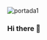 ![portada1](https://github.com/user-attachments/assets/303a81b6-0b33-49a8-9da2-d012306e8627)
### Hi there 👋


<!--
**SaraG11/sarag11** is a ✨ _special_ ✨ repository because its `README.md` (this file) appears on your GitHub profile.

Here are some ideas to get you started:

- 🔭 I’m currently working on ...
- 🌱 I’m currently learning ...
- 👯 I’m looking to collaborate on ...
- 🤔 I’m looking for help with ...
- 💬 Ask me about ...
- 📫 How to reach me: ...
- 😄 Pronouns: ...
- ⚡ Fun fact: ...
-->
